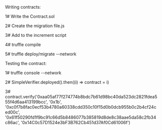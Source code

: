 Writing contracts:

1# Write the Contract.sol

2# Create the migration file.js

3# Add to the increment script

4# truffle compile

5# truffle deploy/migrate --network <TestNetName>

Testing the contract:

1# truffle console --network <TestNetName>

2# SimpleVerifier.deployed().then((i) => contract = i)

3# contract.verify('0xaa05af77f274774b8bdc7b61d98bc40da523dc2821fdea555f4d6aa413199bcc', '0x1b', '0xc0f7b8fac0ecf53b4780a60338cdd350c10f15d0b0dcb955b0c2b4cf24ced00c', '0x61f50290fd1f9bc91c66d5b8486077b385819d8de8c38aae5da58c2fb34c86ac', '0x14C0c57D1524e3bF3B762Cb451d37Af0Cd61006f')
